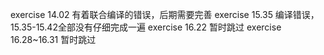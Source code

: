 exercise 14.02 有着联合编译的错误，后期需要完善
exercise 15.35 编译错误，15.35-15.42全部没有仔细完成一遍
exercise 16.22 暂时跳过
exercise 16.28~16.31 暂时跳过

